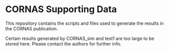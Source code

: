 # CORNAS Supporting Data #
This repository contains the scripts and files used to generate the results in the CORNAS publication.

Certain results generated by CORNAS_sim and test1 are too large to be stored here. Please contact the authors for further info. 
